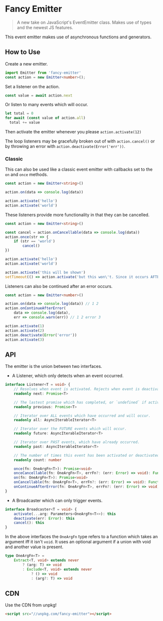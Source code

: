 # Fancy Emitter

> A new take on JavaScript's EventEmitter class. Makes use of types and the newest JS features.

This event emitter makes use of asynchronous functions and generators.

## How to Use

Create a new emitter.

```typescript
import Emitter from 'fancy-emitter'
const action = new Emitter<number>();
```

Set a listener on the action.

```typescript
const value = await action.next
```

Or listen to many events which will occur.

```typescript
let total = 0
for await (const value of action.all)
  total += value
```

Then activate the emitter whenever you please `action.activate(12)`

The loop listeners may be gracefully broken out of with `action.cancel()`
or by throwing an error with `action.deactivate(Error('err'))`.

### Classic

This can also be used like a classic event emitter with callbacks set to the `on` and `once` methods.

```typescript
const action = new Emitter<string>()

action.on(data => console.log(data))

action.activate('hello')
action.activate('world')
```

These listeners provide more functionality in that they can be cancelled.

```typescript
const action = new Emitter<string>()

const cancel = action.onCancellable(data => console.log(data))
action.once(str => {
    if (str == 'world')
        cancel()
})

action.activate('hello')
action.activate('world')

action.activate('this will be shown')
setTimeout(() => action.activate('but this won\'t. Since it occurs AFTER the cancel has time to propagate'))
```

Listeners can also be continued after an error occurs.

```typescript
const action = new Emitter<number>()

action.on(data => console.log(data)) // 1 2
action.onContinueAfterError(
    data => console.log(data),
    err => console.warn(err)) // 1 2 error 3

action.activate(1)
action.activate(2)
action.deactivate(Error('error'))
action.activate(3)
```

## API

The emitter is the union between two interfaces.

+ A Listener, which only detects when an event occurred.

```typescript
interface Listener<T = void> {
    // Resolves when event is activated. Rejects when event is deactivated or cancelled.
    readonly next: Promise<T>

    // The lastest promise which has completed, or `undefined` if activated or deactivated.
    readonly previous: Promise<T>

    // Iterator over ALL events which have occurred and will occur.
    readonly all: AsyncIterableIterator<T>

    // Iterator over the FUTURE events which will occur.
    readonly future: AsyncIterableIterator<T>

    // Iterator over PAST events, which have already occurred.
    readonly past: AsyncIterableIterator<T>

    // The number of times this event has been activated or deactivated.
    readonly count: number

    once(fn: OneArgFn<T>): Promise<void>
    onceCancellable(fn: OneArgFn<T>, errFn?: (err: Error) => void): Function
    on(fn: OneArgFn<T>): Promise<void>
    onCancellable(fn: OneArgFn<T>, errFn?: (err: Error) => void): Function
    onContinueAfterError(fn: OneArgFn<T>, errFn?: (err: Error) => void): void
}
```

+ A Broadcaster which can only trigger events.

```typescript
interface Broadcaster<T = void> {
    activate(...arg: Parameters<OneArgFn<T>>): this
    deactivate(err: Error): this
    cancel(): this
}
```

In the above interfaces the `OneArgFn` type refers to a function which takes an argument iff it isn't `void`.
It uses an optional argument if a union with void and another value is present.

```typescript
type OneArgFn<T> =
    Extract<T, void> extends never
        ? (arg: T) => void
        : Exclude<T, void> extends never
            ? () => void
            : (arg?: T) => void
```

## CDN

Use the CDN from unpkg!

```html
<script src="//unpkg.com/fancy-emitter"></script>
```